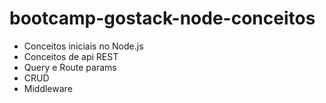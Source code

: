 # bootcamp-gostack-node-conceitos
- Conceitos iniciais no Node.js
- Conceitos de api REST
- Query e Route params
- CRUD
- Middleware
